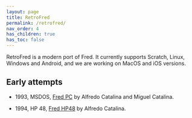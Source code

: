 ```yaml
---
layout: page
title: RetroFred
permalink: /retrofred/
nav_order: 4
has_children: true
has_toc: false
---
```


RetroFred is a modern port of Fred. It currently supports Scratch, Linux,
Windows and Android, and we are working on MacOS and iOS versions.

Early attempts
--------------

  * 1993, MSDOS, [Fred PC](/fredpc) by Alfredo Catalina and Miguel Catalina.

  * 1994, HP 48, [Fred HP48](/fredhp48) by Alfredo Catalina.